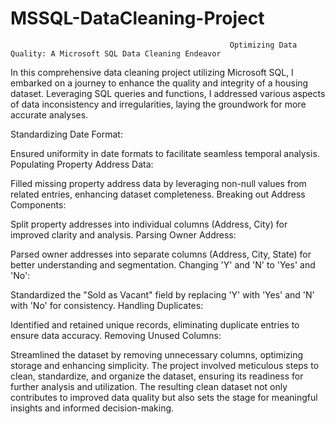 # MSSQL-DataCleaning-Project

                                                     Optimizing Data Quality: A Microsoft SQL Data Cleaning Endeavor

In this comprehensive data cleaning project utilizing Microsoft SQL, I embarked on a journey to enhance the quality and integrity of a housing dataset. Leveraging SQL queries and functions, I addressed various aspects of data inconsistency and irregularities, laying the groundwork for more accurate analyses.

Standardizing Date Format:

Ensured uniformity in date formats to facilitate seamless temporal analysis.
Populating Property Address Data:

Filled missing property address data by leveraging non-null values from related entries, enhancing dataset completeness.
Breaking out Address Components:

Split property addresses into individual columns (Address, City) for improved clarity and analysis.
Parsing Owner Address:

Parsed owner addresses into separate columns (Address, City, State) for better understanding and segmentation.
Changing 'Y' and 'N' to 'Yes' and 'No':

Standardized the "Sold as Vacant" field by replacing 'Y' with 'Yes' and 'N' with 'No' for consistency.
Handling Duplicates:

Identified and retained unique records, eliminating duplicate entries to ensure data accuracy.
Removing Unused Columns:

Streamlined the dataset by removing unnecessary columns, optimizing storage and enhancing simplicity.
The project involved meticulous steps to clean, standardize, and organize the dataset, ensuring its readiness for further analysis and utilization. The resulting clean dataset not only contributes to improved data quality but also sets the stage for meaningful insights and informed decision-making.
